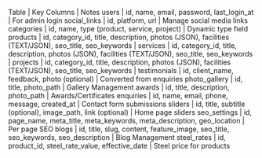 Table | Key Columns | Notes
users | id, name, email, password, last_login_at | For admin login
social_links | id, platform, url | Manage social media links
categories | id, name, type (product, service, project) | Dynamic type field
products | id, category_id, title, description, photos (JSON), facilities (TEXT/JSON), seo_title, seo_keywords | 
services | id, category_id, title, description, photos (JSON), facilities (TEXT/JSON), seo_title, seo_keywords | 
projects | id, category_id, title, description, photos (JSON), facilities (TEXT/JSON), seo_title, seo_keywords | 
testimonials | id, client_name, feedback, photo (optional) | Converted from enquiries
photo_gallery | id, title, photo_path | Gallery Management
awards | id, title, description, photo_path | Awards/Certificates
enquiries | id, name, email, phone, message, created_at | Contact form submissions
sliders | id, title, subtitle (optional), image_path, link (optional) | Home page sliders
seo_settings | id, page_name, meta_title, meta_keywords, meta_description, geo_location | Per page SEO
blogs | id, title, slug, content, feature_image, seo_title, seo_keywords, seo_description | Blog Management
steel_rates | id, product_id, steel_rate_value, effective_date | Steel price for products